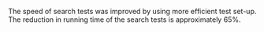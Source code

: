 The speed of search tests was improved by using more efficient test set-up. The reduction in running time of the search tests is approximately 65%.
